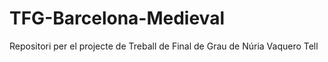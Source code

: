 # TFG-Barcelona-Medieval
Repositori per el projecte de Treball de Final de Grau de Núria Vaquero Tell
